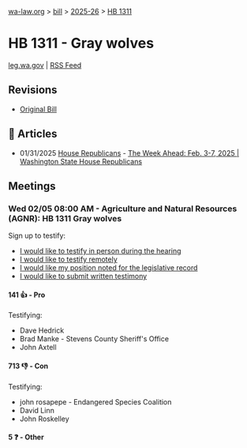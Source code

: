 [wa-law.org](/) > [bill](/bill/) > [2025-26](/bill/2025-26/) > [HB 1311](/bill/2025-26/hb/1311/)

# HB 1311 - Gray wolves
[leg.wa.gov](https://app.leg.wa.gov/billsummary?BillNumber=1311&Year=2025&Initiative=false) | [RSS Feed](./rss.xml)

## Revisions
* [Original Bill](1/)

## 📰 Articles
* 01/31/2025 [House Republicans](/org/house_republicans/) - [The Week Ahead: Feb. 3-7, 2025 | Washington State House Republicans](https://houserepublicans.wa.gov/week/the-week-ahead-feb-3-7-2025/#:~:text=HB%201311)

## Meetings
### Wed 02/05 08:00 AM - Agriculture and Natural Resources (AGNR): HB 1311 Gray wolves
Sign up to testify:
* [I would like to testify in person during the hearing](https://app.leg.wa.gov/csi/Testifier/Add?chamber=House&mId=32648&aId=162490&caId=25344&tId=1)
* [I would like to testify remotely](https://app.leg.wa.gov/csi/Testifier/Add?chamber=House&mId=32648&aId=162490&caId=25344&tId=2)
* [I would like my position noted for the legislative record](https://app.leg.wa.gov/csi/Testifier/Add?chamber=House&mId=32648&aId=162490&caId=25344&tId=3)
* [I would like to submit written testimony](https://app.leg.wa.gov/csi/Testifier/Add?chamber=House&mId=32648&aId=162490&caId=25344&tId=4)

#### 141 👍 - Pro
Testifying:
* Dave Hedrick
* Brad Manke - Stevens County Sheriff's Office
* John Axtell

#### 713 👎 - Con
Testifying:
* john rosapepe - Endangered Species Coalition
* David Linn
* John Roskelley

#### 5 ❓ - Other
